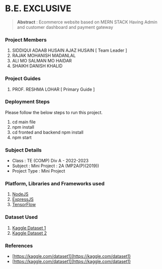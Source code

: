 # B.E. EXCLUSIVE

> **Abstract** : Ecommerce website based on MERN STACK
Having Admin and customer dashboard and payment gateway

### Project Members
1. SIDDIQUI ADAAB HUSAIN AJAZ HUSAIN  [ Team Leader ] 
2. RAJAK MOHANISH MADANLAL 
3. ALI MO SALMAN MO HAIDAR 
4. SHAIKH DANISH KHALID 

### Project Guides
1. PROF. RESHMA LOHAR  [ Primary Guide ] 

### Deployment Steps
Please follow the below steps to run this project.
1. cd main file
2. npm install
3. cd fronted and backend npm install
3. npm start

### Subject Details
- Class : TE (COMP) Div A - 2022-2023
- Subject : Mini Project : 2A (MP2A(P)(2019))
- Project Type : Mini Project

### Platform, Libraries and Frameworks used
1. [NodeJS](https://nodejs.org)
2. [ExpressJS](https://expressjs.org)
3. [TensorFlow](https://tensorflowjs.com)

### Dataset Used
1. [Kaggle Dataset 1](https://kaggle.com/dataset1)
2. [Kaggle Dataset 2](https://kaggle.com/dataset2)

### References
- [https://kaggle.com/dataset1](https://kaggle.com/dataset1)
- [https://kaggle.com/dataset1](https://kaggle.com/dataset1)
